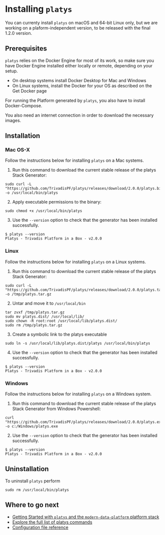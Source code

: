 # Installing `platys`

You can currenty install `platys` on macOS and 64-bit Linux only, but we are working on a plaform-independent version, to be released with the final 1.2.0 version.

## Prerequisites

`platys` relies on the Docker Engine for most of its work, so make sure you have Docker Engine installed either locally or remote, depending on your setup.

  * On desktop systems install Docker Desktop for Mac and Windows
  * On Linux systems, install the Docker for your OS as described on the Get Docker page

For running the Platform generated by `platys`, you also have to install Docker-Compose. 

You also need an internet connection in order to download the necessary images. 

## Installation

### Mac OS-X 

Follow the instructions below for installing `platys` on a Mac systems.  

1. Run this command to download the current stable release of the platys Stack Generator:

  ```
sudo curl -L "https://github.com/TrivadisPF/platys/releases/download/2.0.0/platys.bin" -o /usr/local/bin/platys
```

2. Apply executable permissions to the binary:

  ```
sudo chmod +x /usr/local/bin/platys 
```

3. Use the `--version` option to check that the generator has been installed successfully.

  ```
$ platys --version
Platys - Trivadis Platform in a Box - v2.0.0
```

### Linux

Follow the instructions below for installing `platys` on a Linux systems.  

1. Run this command to download the current stable release of the platys Stack Generator:

  ```
sudo curl -L "https://github.com/TrivadisPF/platys/releases/download/2.0.0/platys.tar.gz" -o /tmp/platys.tar.gz
```

2. Untar and move it to `/usr/local/bin`

  ```
tar zvxf /tmp/platys.tar.gz 
sudo mv platys.dist/ /usr/local/lib/
sudo chown -R root:root /usr/local/lib/platys.dist/
sudo rm /tmp/platys.tar.gz 
```

3. Create a symbolic link to the platys executable

  ```
sudo ln -s /usr/local/lib/platys.dist/platys /usr/local/bin/platys
```

4. Use the `--version` option to check that the generator has been installed successfully.

  ```
$ platys --version
Platys - Trivadis Platform in a Box - v2.0.0
```

### Windows 

Follow the instructions below for installing `platys` on a Windows system. 

1. Run this command to download the current stable release of the platys Stack Generator from Windows Powershell:

  ```
curl "https://github.com/TrivadisPF/platys/releases/download/2.0.0/platys.exe" -o c:/Windows/platys.exe
```

2. Use the `--version` option to check that the generator has been installed successfully.

  ```
$ platys --version
Platys - Trivadis Platform in a Box - v2.0.0
```

   
## Uninstallation

To uninstall `platys` perform

```
sudo rm /usr/local/bin/platys
```
   
## Where to go next

* [Getting Started with `platys` and the `modern-data-platform` platform stack](../platform-stacks/modern-data-platform/documentation/getting-started.md)
* [Explore the full list of platys commands](command-line-ref.md)
* [Configuration file reference](../platform-stacks/modern-data-platform/documentation/configuration.md)
